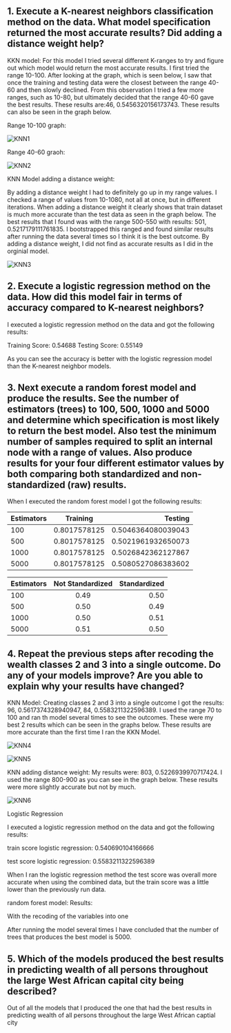 ## 1. Execute a K-nearest neighbors classification method on the data. What model specification returned the most accurate results? Did adding a distance weight help? ## 

KKN model: For this model I tried several different K-ranges to try and figure out which model would return the most accurate results. I first tried the range 10-100. After looking at the graph, which is seen below, I saw that once the training and testing data were the closest between the range 40-60 and then slowly declined. From this observation I tried a few more ranges, such as 10-80, but ultimately decided that the range 40-60 gave the best results. These results are:46, 0.5456320156173743. These results can also be seen in the graph below.

Range 10-100 graph:

![KNN1](10-100.png)

Range 40-60 graoh:

![KNN2](40-60.png)

KNN Model adding a distance weight: 

By adding a distance weight I had to definitely go up in my range values. I checked a range of values from 10-1080, not all at once, but in different iterations. When adding a distance weight it clearly shows that train dataset is much more accurate than the test data as seen in the graph below. The best results that I found was with the range 500-550 with results: 501, 0.5217179111761835. I bootstrapped this ranged and found similar results after running the data several times so I think it is the best outcome. By adding a distance weight, I did not find as accurate results as I did in the orginial model. 

![KNN3](distance-500-50.png)

## 2. Execute a logistic regression method on the data. How did this model fair in terms of accuracy compared to K-nearest neighbors? ##

I executed a logistic regression method on the data and got the following results:

Training Score: 0.54688
Testing Score: 0.55149

As you can see the accuracy is better with the logistic regression model than the K-nearest neighbor models. 

## 3. Next execute a random forest model and produce the results. See the number of estimators (trees) to 100, 500, 1000 and 5000 and determine which specification is most likely to return the best model. Also test the minimum number of samples required to split an internal node with a range of values. Also produce results for your four different estimator values by both comparing both standardized and non-standardized (raw) results. ##
When I executed the random forest model I got the following results: 

|   Estimators    | Training              | Testing              | 
| --------------- |:---------------------:| --------------------:|
| 100             | 0.8017578125          | 0.5046364080039043   | 
| 500             | 0.8017578125          | 0.5021961932650073   | 
| 1000            | 0.8017578125          | 0.5026842362127867   | 
| 5000            | 0.8017578125          | 0.5080527086383602   |



|   Estimators    | Not Standardized      | Standardized         | 
| --------------- |:---------------------:| --------------------:|
| 100             | 0.49                  | 0.50                 | 
| 500             | 0.50                  | 0.49                 | 
| 1000            | 0.50                  | 0.51                 | 
| 5000            | 0.51                  | 0.50                 |


## 4. Repeat the previous steps after recoding the wealth classes 2 and 3 into a single outcome. Do any of your models improve? Are you able to explain why your results have changed? ##

KNN Model: Creating classes 2 and 3 into a single outcome I got the results: 96, 0.5617374328940947, 84, 0.5583211322596389. I used the range 70 to 100 and ran th model several times to see the outcomes. These were my best 2 results which can be seen in the graphs below. These results are more accurate than the first time I ran the KKN Model. 

![KNN4](recode-70-1001.png)

![KNN5](recode-70-1002.png)

KNN adding distance weight: 
My results were: 803, 0.5226939970717424. I used the range 800-900 as you can see in the graph below. These results were more slightly accurate but not by much. 

![KNN6](recode_distance.png)

Logistic Regression

I executed a logistic regression method on the data and got the following results:

train score logistic regression: 0.540690104166666 

test score logistic regression: 0.5583211322596389

When I ran the logistic regression method the test score was overall more accurate when using the combined data, but the train score was a little lower than the previously run data. 

random forest model:
Results: 

With the recoding of the variables into one 

After running the model several times I have concluded that the number of trees that produces the best model is 5000. 



## 5. Which of the models produced the best results in predicting wealth of all persons throughout the large West African capital city being described? ##

Out of all the models that I produced the one that had the best results in predicting wealth of all persons throughout the large West African captial city 
